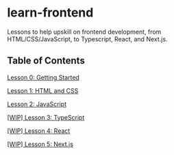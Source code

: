 # learn-frontend

Lessons to help upskill on frontend development, from HTML/CSS/JavaScript, to Typescript, React, and Next.js.

## Table of Contents

[Lesson 0: Getting Started](/lessons/0-getting-started/README.md)

[Lesson 1: HTML and CSS](/lessons/1-html-css/README.md)

[Lesson 2: JavaScript](/lessons/2-javascript/README.md)

[[WIP] Lesson 3: TypeScript](/lessons/3-typescript/README.md)

[[WIP] Lesson 4: React](/lessons/4-react/README.md)

[[WIP] Lesson 5: Next.js](/lessons/5-nextjs/README.md)
